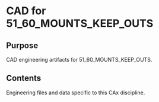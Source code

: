 # CAD for 51_60_MOUNTS_KEEP_OUTS

## Purpose
CAD engineering artifacts for 51_60_MOUNTS_KEEP_OUTS.

## Contents
Engineering files and data specific to this CAx discipline.
